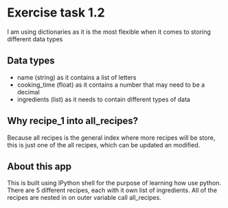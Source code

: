 # Exercise task 1.2
I am using dictionaries as it is the most flexible when it comes to storing different data types
## Data types
- name (string) as it contains a list of letters
- cooking_time (float) as it contains a number that may need to be a decimal 
- ingredients (list) as it needs to contain different types of data

## Why recipe_1 into all_recipes?
Because all recipes is the general index where more recipes will be store, this is just one of the all recipes, which can be updated an modified.

## About this app
This is built using IPython shell for the purpose of learning how use python. There are 5 different recipes, each with it own list of ingredients. All of the recipes are nested in on outer variable call all_recipes.